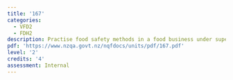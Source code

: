 ```yaml
---
title: '167'
categories:
  - VFD2
  - FDH2
description: Practise food safety methods in a food business under supervision
pdf: 'https://www.nzqa.govt.nz/nqfdocs/units/pdf/167.pdf'
level: '2'
credits: '4'
assessment: Internal
---
```


